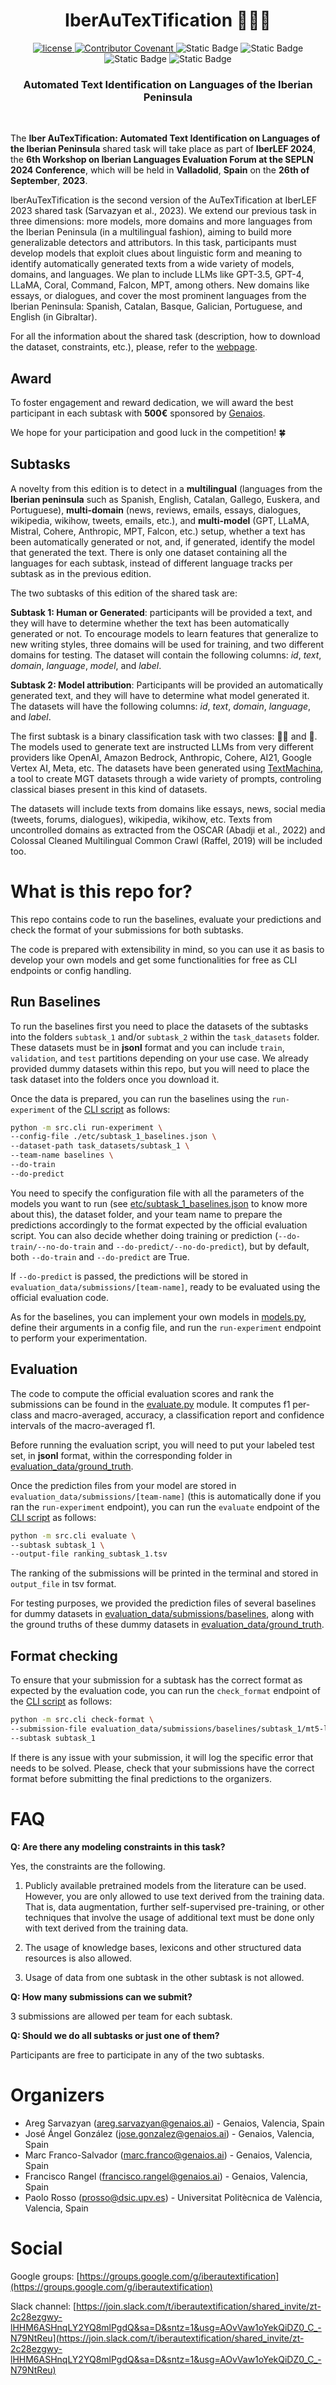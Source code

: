 <h1 align="center">IberAuTexTification 👩🏻🤖</h1>

<p align="center">
    <a href="LICENSE">
        <img alt="license" src="https://img.shields.io/badge/license-CC_BY_NC_ND_4.0-green">
    </a>
    <a href="CODE_OF_CONDUCT.md">
        <img alt="Contributor Covenant" src="https://img.shields.io/badge/Contributor%20Covenant-v2.0-green">
    </a>
    <img alt="Static Badge" src="https://img.shields.io/badge/Languages-en%2Ces%2Cgl%2Ceu%2Cca-blue">
    <img alt="Static Badge" src="https://img.shields.io/badge/Subtasks-detection%2Cattribution-yellow">
    <img alt="Static Badge" src="https://img.shields.io/badge/Award-500%E2%82%AC-green">
    <img alt="Static Badge" src="https://img.shields.io/badge/LLMs-GPT4%2CGPT3.5%2CCommand%2CJurassic%2CLLaMa2%2CMixtral-purple">
</p>

<h3 align="center"><b>Automated Text Identification on Languages of the Iberian Peninsula</b></h3>
</br>

The **Iber AuTexTification: Automated Text Identification on Languages of the Iberian Peninsula** shared task will take place as part of **IberLEF 2024**, the **6th Workshop on Iberian Languages Evaluation Forum at the SEPLN 2024 Conference**, which will be held in **Valladolid**, **Spain** on the **26th of September**, **2023**.


IberAuTexTification is the second version of the AuTexTification at IberLEF 2023 shared task (Sarvazyan et al., 2023). We extend our previous task in three dimensions: more models, more domains and more languages from the Iberian Peninsula (in a multilingual fashion), aiming to build more generalizable detectors and attributors. In this task, participants must develop models that exploit clues about linguistic form and meaning to identify automatically generated texts from a wide variety of models, domains, and languages. We plan to include LLMs like GPT-3.5, GPT-4, LLaMA, Coral, Command, Falcon, MPT, among others. New domains like essays, or dialogues, and cover the most prominent languages from the Iberian Peninsula: Spanish, Catalan, Basque, Galician, Portuguese, and English (in Gibraltar).  

For all the information about the shared task (description, how to download the dataset, constraints, etc.), please, refer to the [webpage](https://sites.google.com/view/iberautextification/home).

## Award

To foster engagement and reward dedication, we will award the best participant in each subtask with **500€** sponsored by [Genaios](https://genaios.ai/).

We hope for your participation and good luck in the competition! 🍀


## Subtasks

A novelty from this edition is to detect in a **multilingual** (languages from the **Iberian peninsula** such as Spanish, English, Catalan, Gallego, Euskera, and Portuguese), **multi-domain** (news, reviews, emails, essays, dialogues, wikipedia, wikihow, tweets, emails, etc.), and **multi-model** (GPT, LLaMA, Mistral, Cohere, Anthropic, MPT, Falcon, etc.) setup, whether a text has been automatically generated or not, and, if generated, identify the model that generated the text. There is only one dataset containing all the languages for each subtask, instead of different language tracks per subtask as in the previous edition.

The two subtasks of this edition of the shared task are:

**Subtask 1: Human or Generated**: participants will be provided a text, and they will have to determine whether the text has been automatically generated or not. To encourage models to learn features that generalize to new writing styles, three domains will be used for training, and two different domains for testing. The dataset will contain the following columns: *id*, *text*, *domain*, *language*, *model*, and *label*.


**Subtask 2: Model attribution**: Participants will be provided an automatically generated text, and they will have to determine what model generated it.
The datasets will have the following columns: *id*, *text*, *domain*, *language*, and *label*.


The first subtask is a binary classification task with two classes: 👩🏻 and 🤖. The models used to generate text are instructed LLMs from very different providers like OpenAI, Amazon Bedrock, Anthropic, Cohere, AI21, Google Vertex AI, Meta, etc. The datasets have been generated using [TextMachina](https://github.com/Genaios/TextMachina), a tool to create MGT datasets through a wide variety of prompts, controling classical biases present in this kind of datasets.

The datasets will include texts from domains like essays, news, social media (tweets, forums, dialogues), wikipedia, wikihow, etc. Texts from uncontrolled domains as extracted from the OSCAR (Abadji et al., 2022) and Colossal Cleaned Multilingual Common Crawl (Raffel, 2019) will be included too.

# What is this repo for?
This repo contains code to run the baselines, evaluate your predictions and check the format of your submissions for both subtasks. 

The code is prepared with extensibility in mind, so you can use it as basis to develop your own models and get some functionalities for free as CLI endpoints or config handling.

## Run Baselines

To run the baselines first you need to place the datasets of the subtasks into the folders `subtask_1` and/or `subtask_2` within the `task_datasets` folder. These datasets must be in **jsonl** format and you can include `train`, `validation`, and `test` partitions depending on your use case. We already provided dummy datasets within this repo, but you will need to place the task dataset into the folders once you download it.

Once the data is prepared, you can run the baselines using the `run-experiment` of the [CLI script](src/cli.py) as follows:

```bash
python -m src.cli run-experiment \
--config-file ./etc/subtask_1_baselines.json \
--dataset-path task_datasets/subtask_1 \
--team-name baselines \
--do-train
--do-predict
```

You need to specify the configuration file with all the parameters of the models you want to run (see [etc/subtask_1_baselines.json](etc/subtask_1_baselines.json) to know more about this), the dataset folder, and your team name to prepare the predictions accordingly to the format expected by the official evaluation script. You can also decide whether doing training or prediction (`--do-train/--no-do-train` and `--do-predict/--no-do-predict`), but by default, both `--do-train` and `--do-predict` are True.

If `--do-predict` is passed, the predictions will be stored in `evaluation_data/submissions/[team-name]`, ready to be evaluated using the official evaluation code.

As for the baselines, you can implement your own models in [models.py](src/models.py), define their arguments in a config file, and run the `run-experiment` endpoint to perform your experimentation.

## Evaluation

The code to compute the official evaluation scores and rank the submissions can be found in the [evaluate.py](src/evaluate.py) module. It computes f1 per-class and macro-averaged, accuracy, a classification report and confidence intervals of the macro-averaged f1.

Before running the evaluation script, you will need to put your labeled test set, in **jsonl** format, within the corresponding folder in [evaluation_data/ground_truth](evaluation_data/ground_truth).

Once the prediction files from your model are stored in `evaluation_data/submissions/[team-name]` (this is automatically done if you ran the `run-experiment` endpoint), you can run the `evaluate` endpoint of the [CLI script](src/cli.py) as follows:

```bash
python -m src.cli evaluate \
--subtask subtask_1 \
--output-file ranking_subtask_1.tsv
```

The ranking of the submissions will be printed in the terminal and stored in `output_file` in tsv format.

For testing purposes, we provided the prediction files of several baselines for dummy datasets in [evaluation_data/submissions/baselines](evaluation_data/submissions/baselines), along with the ground truths of these dummy datasets in [evaluation_data/ground_truth](evaluation_data/ground_truth).

## Format checking

To ensure that your submission for a subtask has the correct format as expected by the evaluation code, you can run the `check_format` endpoint of the [CLI script](src/cli.py) as follows:

```bash
python -m src.cli check-format \
--submission-file evaluation_data/submissions/baselines/subtask_1/mt5-large.jsonl \
--subtask subtask_1
```

If there is any issue with your submission, it will log the specific error that needs to be solved.
Please, check that your submissions have the correct format before submitting the final predictions to the organizers.

# FAQ

**Q: Are there any modeling constraints in this task?**

Yes, the constraints are the following.

1) Publicly available pretrained models from the literature can be used. However, you are only allowed to use text derived from the training data. That is, data augmentation, further self-supervised pre-training, or other techniques that involve the usage of additional text must be done only with text derived from the training data. 

2) The usage of knowledge bases, lexicons and other structured data resources is also allowed.

3) Usage of data from one subtask in the other subtask is not allowed.

**Q: How many submissions can we submit?**

3 submissions are allowed per team for each subtask.

**Q: Should we do all subtasks or just one of them?**

Participants are free to participate in any of the two subtasks.

# Organizers

- Areg Sarvazyan (areg.sarvazyan@genaios.ai) - Genaios, Valencia, Spain
- José Ángel González (jose.gonzalez@genaios.ai) - Genaios, Valencia, Spain
- Marc Franco-Salvador (marc.franco@genaios.ai) - Genaios, Valencia, Spain
- Francisco Rangel (francisco.rangel@genaios.ai) - Genaios, Valencia, Spain
- Paolo Rosso (prosso@dsic.upv.es) - Universitat Politècnica de València, Valencia, Spain

# Social

Google groups: [https://groups.google.com/g/iberautextification](https://groups.google.com/g/iberautextification)

Slack channel: [https://join.slack.com/t/iberautextification/shared_invite/zt-2c28ezgwy-lHHM6ASHnqLY2YQ8mlPgdQ&sa=D&sntz=1&usg=AOvVaw1oYekQiDZ0_C_-N79NtReu](https://join.slack.com/t/iberautextification/shared_invite/zt-2c28ezgwy-lHHM6ASHnqLY2YQ8mlPgdQ&sa=D&sntz=1&usg=AOvVaw1oYekQiDZ0_C_-N79NtReu)